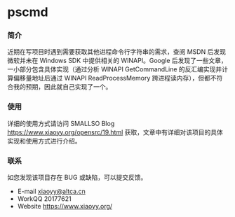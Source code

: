 # pscmd

### 简介
近期在写项目时遇到需要获取其他进程命令行字符串的需求，查阅 MSDN 后发现微软并未在 Windows SDK 中提供相关的 WINAPI。Google 后发现了一些文章，一小部分包含具体实现（通过分析 WINAPI GetCommandLine 的反汇编实现并计算偏移量地址后通过 WINAPI ReadProcessMemory 跨进程读内存），但都不符合我的预期，因此就自己实现了一个。

### 使用
详细的使用方式请访问 SMALLSO Blog https://www.xiaoyy.org/opensrc/19.html 获取，文章中有详细对该项目的具体实现和使用方式进行介绍。

### 联系
如您发现该项目存在 BUG 或缺陷，可以提交反馈。
* E-mail    xiaoyy@altca.cn
* WorkQQ   	20177621
* Website   https://www.xiaoyy.org/
